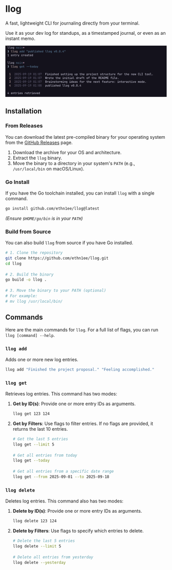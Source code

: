 # llog

A fast, lightweight CLI for journaling directly from your terminal.

Use it as your dev log for standups, as a timestamped journal, or even as an instant memo.

![screenshot](./assets/screenshot.png)

## Installation

### From Releases

You can download the latest pre-compiled binary for your operating system from the [GitHub Releases](https://github.com/ethn1ee/llog/releases) page.

1.  Download the archive for your OS and architecture.
2.  Extract the `llog` binary.
3.  Move the binary to a directory in your system's `PATH` (e.g., `/usr/local/bin` on macOS/Linux).

### Go Install

If you have the Go toolchain installed, you can install `llog` with a single command.

```bash
go install github.com/ethn1ee/llog@latest
```

_(Ensure `$HOME/go/bin` is in your `PATH`)_

### Build from Source

You can also build `llog` from source if you have Go installed.

```bash
# 1. Clone the repository
git clone https://github.com/ethn1ee/llog.git
cd llog

# 2. Build the binary
go build -o llog .

# 3. Move the binary to your PATH (optional)
# For example:
# mv llog /usr/local/bin/
```

## Commands

Here are the main commands for `llog`. For a full list of flags, you can run `llog [command] --help`.

### `llog add`

Adds one or more new log entries.

```bash
llog add "Finished the project proposal." "Feeling accomplished."
```

### `llog get`

Retrieves log entries. This command has two modes:

1.  **Get by ID(s)**: Provide one or more entry IDs as arguments.

    ```bash
    llog get 123 124
    ```

2.  **Get by Filters**: Use flags to filter entries. If no flags are provided, it returns the last 10 entries.

    ```bash
    # Get the last 5 entries
    llog get --limit 5

    # Get all entries from today
    llog get --today

    # Get all entries from a specific date range
    llog get --from 2025-09-01 --to 2025-09-18
    ```

### `llog delete`

Deletes log entries. This command also has two modes:

1.  **Delete by ID(s)**: Provide one or more entry IDs as arguments.

    ```bash
    llog delete 123 124
    ```

2.  **Delete by Filters**: Use flags to specify which entries to delete.

    ```bash
    # Delete the last 5 entries
    llog delete --limit 5

    # Delete all entries from yesterday
    llog delete --yesterday
    ```

<!-- ### `llog summarize` -->

<!-- Generates an AI-powered summary of your log entries for a given period. -->

<!-- ```bash -->
<!-- # Summarize today's entries -->
<!-- llog summarize --today -->

<!-- # Summarize entries from a specific date range -->
<!-- llog summarize --from 2025-09-01 --to 2025-09-18 -->
<!-- ``` -->
